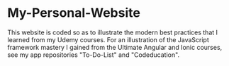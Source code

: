 # My-Personal-Website
This website is coded so as to illustrate the modern best practices that I learned from my Udemy courses. For an illustration of the JavaScript framework mastery I gained from the Ultimate Angular and Ionic courses, see my app repositories "To-Do-List" and "Codeducation".
